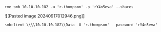 
```
cme smb 10.10.10.182 -u 'r.thompson' -p 'rY4n5eva' --shares
```

![[Pasted image 20240917012946.png]]

```
smbclient \\\\10.10.10.182\\Data -U 'r.thompson' --password 'rY4n5eva'
```
